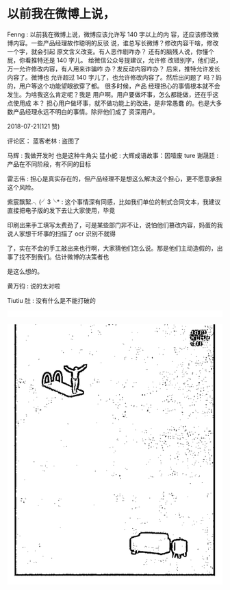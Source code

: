 # 以前我在微博上说，

Fenng : 以前我在微博上说，微博应该允许写 140 字以上的内 容，还应该修改微博内容。一些产品经理故作聪明的反驳 说，谁总写长微博？修改内容干啥，修改一个字，就会引起 原文含义改变。有人恶作剧咋办？ 还有的脑残人说，你懂个 屁，你看推特还是 140 字儿。 给微信公众号提建议，允许修 改错别字，他们说，万一允许修改内容，有人用来诈骗咋 办？发反动内容咋办？ 后来，推特允许发长内容了。微博也 允许超过 140 字儿了，也允许修改内容了。然后出问题了 吗？妈的，用户等这个功能望眼欲穿了都。 很多时候，产品 经理担心的事情根本就不会发生。为啥我这么肯定呢？我是 用户啊。用户要做坏事，怎么都能做，还在乎这点使用成 本？ 担心用户做坏事，就不做功能上的改进，是非常愚蠢 的。也是大多数产品经理永远不明白的事情。除非他们成了 资深用户。

2018-07-21(121 赞)

评论区： 蓝客老林 : 盗图了

马辉 : 我做开发时 也是这种牛角尖 猛小蛇 : 大辉成语故事：因噎废 ture 谢晟廷 : 产品在不同阶段，有不同的目标

雷志伟 : 担心是真实存在的，但产品经理不是想这么解决这个担心，更不愿意承担这个风险。

紫宸飘絮.╮(╯3╰* : 这个事情深有同感，比如我们单位的制式合同文本，我建议直接把电子版的发下去让大家使用，毕竟

印刷出来手工填写太费劲了，可是某些部门非不让，说怕他们篡改内容，妈蛋的我说人家想干坏事的扫描了 ocr 识别不就得

了，实在不会的手工敲出来也行啊，大家猜他们怎么说。那是他们主动造假的，出事了找不到我们。估计微博的决策者也

是这么想的。

黄万钧 : 说的太对啦

Tiutiu 肚 : 没有什么是不能打破的

![image](img/Image_036.png)

![image](img/Image_037.png)